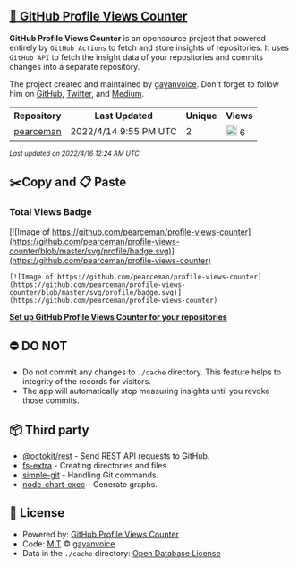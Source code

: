 ## [🚀 GitHub Profile Views Counter](https://github.com/gayanvoice/github-profile-views-counter)
**GitHub Profile Views Counter** is an opensource project that powered entirely by  `GitHub Actions` to fetch and store insights of repositories.
It uses `GitHub API` to fetch the insight data of your repositories and commits changes into a separate repository.

The project created and maintained by [gayanvoice](https://github.com/gayanvoice). Don't forget to follow him on [GitHub](https://github.com/gayanvoice), [Twitter](https://twitter.com/gayanvoice), and [Medium](https://gayanvoice.medium.com/).

<table>
	<tr>
		<th>
			Repository
		</th>
		<th>
			Last Updated
		</th>
		<th>
			Unique
		</th>
		<th>
			Views
		</th>
	</tr>
	<tr>
		<td>
			<a href="https://github.com/pearceman/profile-views-counter/tree/master/readme/461275909/year.md">
				pearceman
			</a>
		</td>
		<td>
			2022/4/14 9:55 PM UTC
		</td>
		<td>
			2
		</td>
		<td>
			<img alt="Response time graph" src="https://github.com/pearceman/profile-views-counter/raw/master/graph/461275909/small/year.png" height="20"> 6
		</td>
	</tr>
</table>

<small><i>Last updated on 2022/4/16 12:24 AM UTC</i></small>

## ✂️Copy and 📋 Paste
### Total Views Badge
[![Image of https://github.com/pearceman/profile-views-counter](https://github.com/pearceman/profile-views-counter/blob/master/svg/profile/badge.svg)](https://github.com/pearceman/profile-views-counter)

```readme
[![Image of https://github.com/pearceman/profile-views-counter](https://github.com/pearceman/profile-views-counter/blob/master/svg/profile/badge.svg)](https://github.com/pearceman/profile-views-counter)
```
[**Set up GitHub Profile Views Counter for your repositories**](https://github.com/gayanvoice/github-profile-views-counter)
## ⛔ DO NOT
- Do not commit any changes to `./cache` directory. This feature helps to integrity of the records for visitors.
- The app will automatically stop measuring insights until you revoke those commits.
## 📦 Third party

- [@octokit/rest](https://www.npmjs.com/package/@octokit/rest) - Send REST API requests to GitHub.
- [fs-extra](https://www.npmjs.com/package/fs-extra) - Creating directories and files.
- [simple-git](https://www.npmjs.com/package/simple-git) - Handling Git commands.
- [node-chart-exec](https://www.npmjs.com/package/node-chart-exec) - Generate graphs.
## 📄 License
- Powered by: [GitHub Profile Views Counter](https://github.com/gayanvoice/github-profile-views-counter)
- Code: [MIT](./LICENSE) © [gayanvoice](https://github.com/gayanvoice)
- Data in the `./cache` directory: [Open Database License](https://opendatacommons.org/licenses/odbl/1-0/)